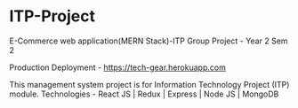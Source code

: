# ITP-Project
E-Commerce web application(MERN Stack)-ITP Group Project - Year 2 Sem 2 

Production Deployment - https://tech-gear.herokuapp.com

This management system project is for Information Technology Project (ITP) module. 
Technologies - React JS | Redux | Express | Node JS | MongoDB
